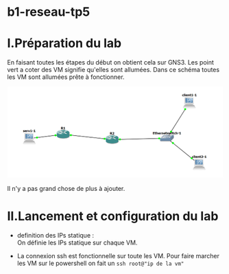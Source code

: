 # b1-reseau-tp5

# I.Préparation du lab 

En faisant toutes les étapes du début on obtient cela sur GNS3. 
Les point vert a coter des VM signifie qu'elles sont allumées. Dans ce schéma toutes les VM sont allumées prête à fonctionner.  

<img src="Configvm.png">

Il n'y a pas grand chose de plus à ajouter.


# II.Lancement et configuration du lab

* definition des IPs statique :  
On définie les IPs statique sur chaque VM.

* La connexion ssh est fonctionnelle sur toute les VM. Pour faire marcher les VM sur le powershell on fait un `ssh root@"ip de la vm"`


